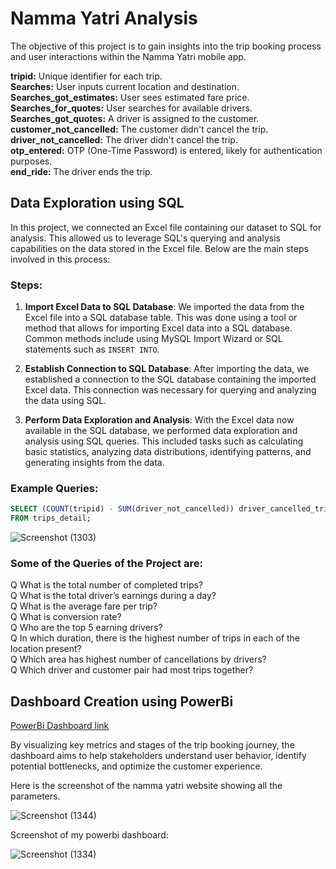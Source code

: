 
# Namma Yatri Analysis

The objective of this project is to gain insights into the trip booking process and user interactions within the Namma Yatri mobile app.   

**tripid:** Unique identifier for each trip.  
**Searches:** User inputs current location and destination.  
**Searches_got_estimates:** User sees estimated fare price.  
**Searches_for_quotes:** User searches for available drivers.  
**Searches_got_quotes:** A driver is assigned to the customer.  
**customer_not_cancelled:** The customer didn't cancel the trip.     
**driver_not_cancelled:** The driver didn't cancel the trip.        
**otp_entered:** OTP (One-Time Password) is entered, likely for authentication purposes.              
**end_ride:** The driver ends the trip.

## Data Exploration using SQL

In this project, we connected an Excel file containing our dataset to SQL for analysis. This allowed us to leverage SQL's querying and analysis capabilities on the data stored in the Excel file. Below are the main steps involved in this process:

### Steps:
1. **Import Excel Data to SQL Database**: We imported the data from the Excel file into a SQL database table. This was done using a tool or method that allows for importing Excel data into a SQL database. Common methods include using MySQL Import Wizard or SQL statements such as `INSERT INTO`.

2. **Establish Connection to SQL Database**: After importing the data, we established a connection to the SQL database containing the imported Excel data. This connection was necessary for querying and analyzing the data using SQL.

3. **Perform Data Exploration and Analysis**: With the Excel data now available in the SQL database, we performed data exploration and analysis using SQL queries. This included tasks such as calculating basic statistics, analyzing data distributions, identifying patterns, and generating insights from the data.
### Example Queries:  
```sql
SELECT (COUNT(tripid) - SUM(driver_not_cancelled)) driver_cancelled_trips  
FROM trips_detail;
```

![Screenshot (1303)](https://github.com/RjCricket/Namma-Yatri-Analysis/assets/118374392/a295aafb-943c-455b-beaf-32fbf82e84b4)

### Some of the Queries of the Project are:
Q What is the total number of completed trips?  
Q What is the total driver’s earnings during a day?  
Q What is the average fare per trip?  
Q What is conversion rate?  
Q Who are the top 5 earning drivers?  
Q In which duration, there is the highest number of trips in each of the location present?  
Q Which area has highest number of cancellations by drivers?  
Q Which driver and customer pair had most trips together?  

## Dashboard Creation using PowerBi

[PowerBi Dashboard link](https://app.powerbi.com/view?r=eyJrIjoiNmJmOTRiZGUtNzU3YS00MTU4LWIyNGMtNzE3ZWY5MzBiMmU5IiwidCI6ImRmODY3OWNkLWE4MGUtNDVkOC05OWFjLWM4M2VkN2ZmOTVhMCJ9)

By visualizing key metrics and stages of the trip booking journey, the dashboard aims to help stakeholders understand user behavior, identify potential bottlenecks, and optimize the customer experience.  

Here is the screenshot of the namma yatri website showing all the parameters.


![Screenshot (1344)](https://github.com/RjCricket/Namma-Yatri-Analysis/assets/118374392/d9a5965c-e362-4311-932b-bb0d11dc0b25)


Screenshot of my powerbi dashboard:

![Screenshot (1334)](https://github.com/RjCricket/Namma-Yatri-Analysis/assets/118374392/fe8627ca-2caf-415d-b26d-c5a90201bf7e)

